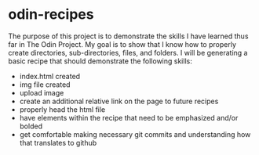 # odin-recipes
The purpose of this project is to demonstrate the skills I have learned
thus far in The Odin Project. My goal is to show that I know how to properly
create directories, sub-directories, files, and folders. I will be generating 
a basic recipe that should demonstrate the following skills:

- index.html created
- img file created
- upload image
- create an additional relative link on the page to future recipes
- properly head the html file
- have elements within the recipe that need to be emphasized and/or bolded
- get comfortable making necessary git commits and understanding how that translates to github